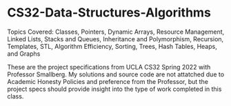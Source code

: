 # CS32-Data-Structures-Algorithms
 
Topics Covered: Classes, Pointers, Dynamic Arrays, Resource Management, Linked Lists, Stacks and Queues, Inheritance and Polymorphism, Recursion, Templates, STL, Algorithm Efficiency, Sorting, Trees, Hash Tables, Heaps, and Graphs

These are the project specifications from UCLA CS32 Spring 2022 with Professor Smallberg. My solutions and source code are not attatched due to Academic Honesty Policies and preference from the Professor, but the project specs should provide insight into the type of work completed in this class.
